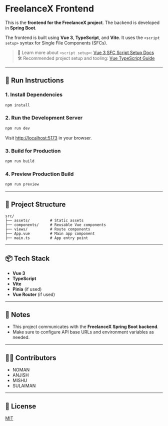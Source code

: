 # FreelanceX Frontend

This is the **frontend for the FreelanceX project**. The backend is developed in **Spring Boot**.

The frontend is built using **Vue 3**, **TypeScript**, and **Vite**. It uses the `<script setup>` syntax for Single File Components (SFCs).

> 📘 Learn more about `<script setup>`: [Vue 3 SFC Script Setup Docs](https://v3.vuejs.org/api/sfc-script-setup.html#sfc-script-setup)  
> 🛠 Recommended project setup and tooling: [Vue TypeScript Guide](https://vuejs.org/guide/typescript/overview.html#project-setup)

---

## 🚀 Run Instructions

### 1. Install Dependencies

```bash
npm install
```

### 2. Run the Development Server

```bash
npm run dev
```

Visit [http://localhost:5173](http://localhost:5173) in your browser.

### 3. Build for Production

```bash
npm run build
```

### 4. Preview Production Build

```bash
npm run preview
```

---

## 📁 Project Structure

```
src/
├── assets/         # Static assets
├── components/     # Reusable Vue components
├── views/          # Route components
├── App.vue         # Main app component
├── main.ts         # App entry point
```

---

## 📦 Tech Stack

- **Vue 3**
- **TypeScript**
- **Vite**
- **Pinia** (if used)
- **Vue Router** (if used)

---

## 📌 Notes

- This project communicates with the **FreelanceX Spring Boot backend**.
- Make sure to configure API base URLs and environment variables as needed.

---

## 🧑‍💻 Contributors

- NOMAN
- ANJISH
- MISHU
- SULAIMAN

---

## 📄 License

[MIT](LICENSE)
